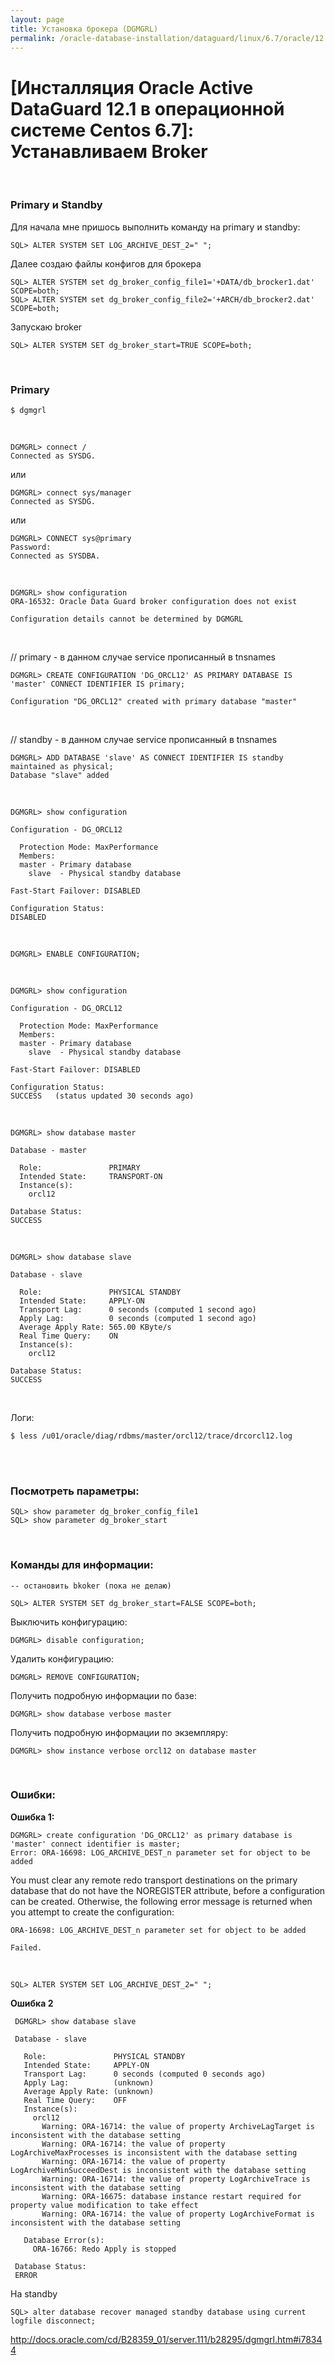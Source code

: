 ```yaml
---
layout: page
title: Установка брокера (DGMGRL)
permalink: /oracle-database-installation/dataguard/linux/6.7/oracle/12.1/broker/setup/
---
```


# [Инсталляция Oracle Active DataGuard 12.1 в операционной системе Centos 6.7]: Устанавливаем Broker



<br/>

### Primary и Standby


Для начала мне пришось выполнить команду на primary и standby:

    SQL> ALTER SYSTEM SET LOG_ARCHIVE_DEST_2=" ";

Далее создаю файлы конфигов для брокера

    SQL> ALTER SYSTEM set dg_broker_config_file1='+DATA/db_brocker1.dat' SCOPE=both;
    SQL> ALTER SYSTEM set dg_broker_config_file2='+ARCH/db_brocker2.dat' SCOPE=both;



Запускаю broker

    SQL> ALTER SYSTEM SET dg_broker_start=TRUE SCOPE=both;


<br/>

### Primary

    $ dgmgrl

<br/>

    DGMGRL> connect /
    Connected as SYSDG.

или

    DGMGRL> connect sys/manager
    Connected as SYSDG.

или

    DGMGRL> CONNECT sys@primary
    Password:
    Connected as SYSDBA.


<br/>

    DGMGRL> show configuration
    ORA-16532: Oracle Data Guard broker configuration does not exist

    Configuration details cannot be determined by DGMGRL

<br/>

// primary - в данном случае service прописанный в tnsnames

    DGMGRL> CREATE CONFIGURATION 'DG_ORCL12' AS PRIMARY DATABASE IS 'master' CONNECT IDENTIFIER IS primary;

    Configuration "DG_ORCL12" created with primary database "master"

<br/>


// standby - в данном случае service прописанный в tnsnames

    DGMGRL> ADD DATABASE 'slave' AS CONNECT IDENTIFIER IS standby maintained as physical;
    Database "slave" added


<br/>

    DGMGRL> show configuration

    Configuration - DG_ORCL12

      Protection Mode: MaxPerformance
      Members:
      master - Primary database
        slave  - Physical standby database

    Fast-Start Failover: DISABLED

    Configuration Status:
    DISABLED

<br/>

    DGMGRL> ENABLE CONFIGURATION;

<br/>

    DGMGRL> show configuration

    Configuration - DG_ORCL12

      Protection Mode: MaxPerformance
      Members:
      master - Primary database
        slave  - Physical standby database

    Fast-Start Failover: DISABLED

    Configuration Status:
    SUCCESS   (status updated 30 seconds ago)


<br/>

    DGMGRL> show database master

    Database - master

      Role:               PRIMARY
      Intended State:     TRANSPORT-ON
      Instance(s):
        orcl12

    Database Status:
    SUCCESS


<br/>

    DGMGRL> show database slave

    Database - slave

      Role:               PHYSICAL STANDBY
      Intended State:     APPLY-ON
      Transport Lag:      0 seconds (computed 1 second ago)
      Apply Lag:          0 seconds (computed 1 second ago)
      Average Apply Rate: 565.00 KByte/s
      Real Time Query:    ON
      Instance(s):
        orcl12

    Database Status:
    SUCCESS


<br/>

Логи:

    $ less /u01/oracle/diag/rdbms/master/orcl12/trace/drcorcl12.log


<br/>


<br/>

### Посмотреть параметры:

    SQL> show parameter dg_broker_config_file1
    SQL> show parameter dg_broker_start


<br/>

### Команды для информации:

    -- остановить bkoker (пока не делаю)

    SQL> ALTER SYSTEM SET dg_broker_start=FALSE SCOPE=both;


Выключить конфигурацию:

    DGMGRL> disable configuration;

Удалить конфигурацию:

    DGMGRL> REMOVE CONFIGURATION;


Получить подробную информации по базе:

    DGMGRL> show database verbose master

Получить подробную информации по экземпляру:

    DGMGRL> show instance verbose orcl12 on database master

<br/>

### Ошибки:


**Ошибка 1:**

    DGMGRL> create configuration 'DG_ORCL12' as primary database is 'master' connect identifier is master;
    Error: ORA-16698: LOG_ARCHIVE_DEST_n parameter set for object to be added


You must clear any remote redo transport destinations on the primary database that do not have the NOREGISTER attribute, before a configuration can be created. Otherwise, the following error message is returned when you attempt to create the configuration:

    ORA-16698: LOG_ARCHIVE_DEST_n parameter set for object to be added

    Failed.

<br/>

    SQL> ALTER SYSTEM SET LOG_ARCHIVE_DEST_2=" ";


 **Ошибка 2**  

     DGMGRL> show database slave

     Database - slave

       Role:               PHYSICAL STANDBY
       Intended State:     APPLY-ON
       Transport Lag:      0 seconds (computed 0 seconds ago)
       Apply Lag:          (unknown)
       Average Apply Rate: (unknown)
       Real Time Query:    OFF
       Instance(s):
         orcl12
           Warning: ORA-16714: the value of property ArchiveLagTarget is inconsistent with the database setting
           Warning: ORA-16714: the value of property LogArchiveMaxProcesses is inconsistent with the database setting
           Warning: ORA-16714: the value of property LogArchiveMinSucceedDest is inconsistent with the database setting
           Warning: ORA-16714: the value of property LogArchiveTrace is inconsistent with the database setting
           Warning: ORA-16675: database instance restart required for property value modification to take effect
           Warning: ORA-16714: the value of property LogArchiveFormat is inconsistent with the database setting

       Database Error(s):
         ORA-16766: Redo Apply is stopped

     Database Status:
     ERROR

 На standby

    SQL> alter database recover managed standby database using current logfile disconnect;





http://docs.oracle.com/cd/B28359_01/server.111/b28295/dgmgrl.htm#i78344
